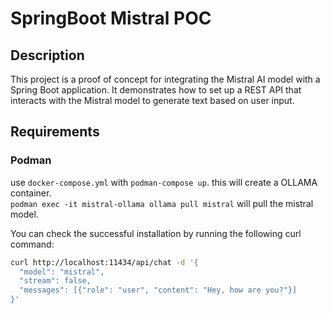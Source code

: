 # SpringBoot Mistral POC

## Description
This project is a proof of concept for integrating the Mistral AI model with a Spring Boot application. It demonstrates how to set up a REST API that interacts with the Mistral model to generate text based on user input.

## Requirements
### Podman
use ``docker-compose.yml`` with ```podman-compose up```.
this will create a OLLAMA container. <br>
```podman exec -it mistral-ollama ollama pull mistral``` will pull the mistral model.

You can check the successful installation by running the following curl command:
```bash
curl http://localhost:11434/api/chat -d '{
  "model": "mistral",
  "stream": false,
  "messages": [{"role": "user", "content": "Hey, how are you?"}]
}'

```

